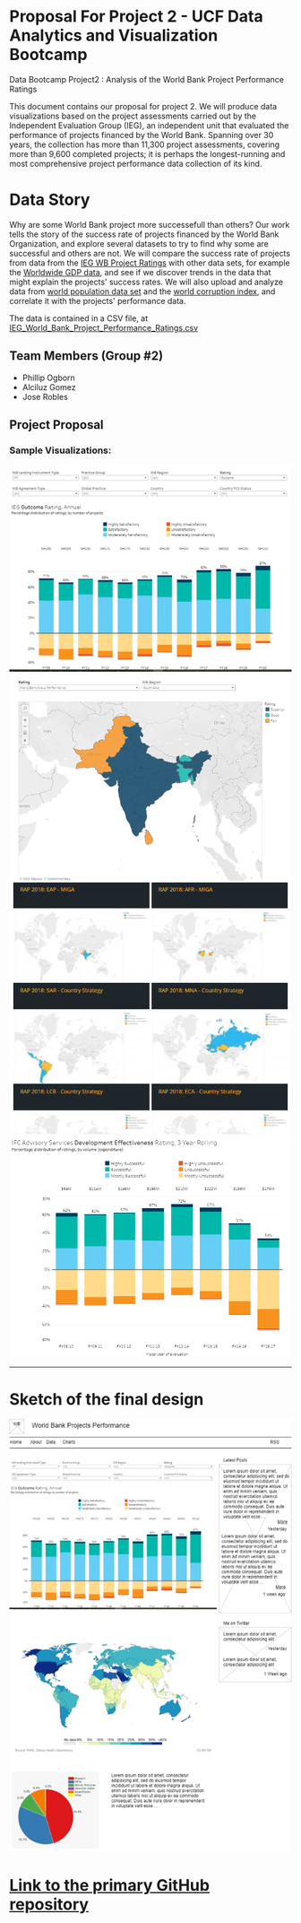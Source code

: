# Proposal For Project 2 - UCF Data Analytics and Visualization Bootcamp 

Data Bootcamp Project2 : Analysis of the World Bank Project Performance Ratings

This document contains our proposal for project 2.  We will produce data visualizations based on the
project assessments carried out by the Independent Evaluation Group (IEG), an independent unit that
evaluated the performance of projects financed by the World Bank.  Spanning over 30 years, the collection has more than 11,300 project assessments, covering more than 9,600 completed projects; it is perhaps the longest-running and most comprehensive project performance data collection of its kind.

# Data Story
Why are some World Bank project more successefull than others?
Our work tells the story of the success rate of projects financed by the World Bank Organization, and explore several datasets to try to find why some are successful and others are not. We will compare the success rate of projects from data from the [IEG WB Project Ratings](https://data.world/finance/ieg-wb-project-ratings) with other data sets, for example the [Worldwide GDP data](https://ourworldindata.org/grapher/gdp-per-capita-worldbank), and see if we discover trends in the data that might explain the projects' success rates.  We will also upload and analyze data from [world population data set](https://ourworldindata.org/search?q=world+population+by+country) and the [world corruption index](https://www.transparency.org/en/cpi/2020/index/nzl), and correlate it with the projects' performance data.  

The data is contained in a CSV file, at [IEG_World_Bank_Project_Performance_Ratings.csv]( https://data.world/finance/ieg-wb-project-ratings/file/IEG_World_Bank_Project_Performance_Ratings.csv)



## Team Members (Group #2)  
* Phillip Ogborn
* Alciluz Gomez
* Jose Robles


## Project Proposal

### Sample Visualizations:
![Screenshot 4](./Images/proposal_image4.PNG)
![Screenshot 1](./Images/proposal_image1.PNG)
![Screenshot 2](./Images/proposal_image2.PNG)
![Screenshot 3](./Images/proposal_image3.PNG)

---

# Sketch of the final design
![Final Sketch](./Images/sketch.PNG)

# [Link to the primary GitHub repository](https://github.com/DataBootcamp-Project2-WorldBank/project2)